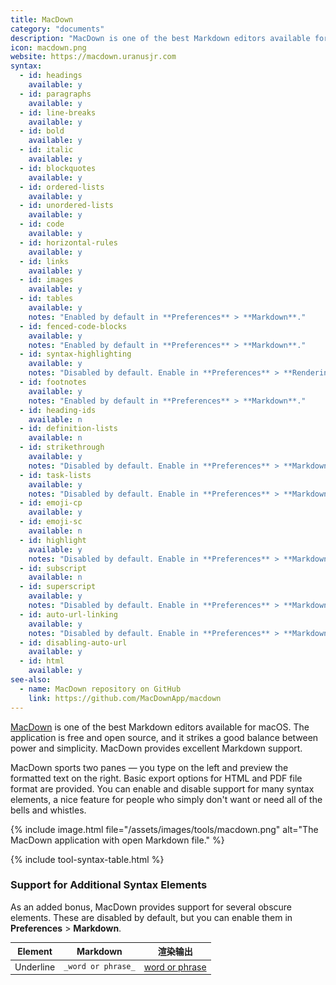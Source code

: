 ```yaml
---
title: MacDown
category: "documents"
description: "MacDown is one of the best Markdown editors available for macOS."
icon: macdown.png
website: https://macdown.uranusjr.com
syntax:
  - id: headings
    available: y
  - id: paragraphs
    available: y
  - id: line-breaks
    available: y
  - id: bold
    available: y
  - id: italic
    available: y
  - id: blockquotes
    available: y
  - id: ordered-lists
    available: y
  - id: unordered-lists
    available: y
  - id: code
    available: y
  - id: horizontal-rules
    available: y
  - id: links
    available: y
  - id: images
    available: y
  - id: tables
    available: y
    notes: "Enabled by default in **Preferences** > **Markdown**."
  - id: fenced-code-blocks
    available: y
    notes: "Enabled by default in **Preferences** > **Markdown**."
  - id: syntax-highlighting
    available: y
    notes: "Disabled by default. Enable in **Preferences** > **Rendering**."
  - id: footnotes
    available: y
    notes: "Enabled by default in **Preferences** > **Markdown**."
  - id: heading-ids
    available: n
  - id: definition-lists
    available: n
  - id: strikethrough
    available: y
    notes: "Disabled by default. Enable in **Preferences** > **Markdown**."
  - id: task-lists
    available: y
    notes: "Disabled by default. Enable in **Preferences** > **Markdown**."
  - id: emoji-cp
    available: y
  - id: emoji-sc
    available: n
  - id: highlight
    available: y
    notes: "Disabled by default. Enable in **Preferences** > **Markdown**."
  - id: subscript
    available: n
  - id: superscript
    available: y
    notes: "Disabled by default. Enable in **Preferences** > **Markdown**."
  - id: auto-url-linking
    available: y
    notes: "Disabled by default. Enable in **Preferences** > **Markdown**."
  - id: disabling-auto-url
    available: y
  - id: html
    available: y
see-also:
  - name: MacDown repository on GitHub
    link: https://github.com/MacDownApp/macdown
---
```


[MacDown](https://macdown.uranusjr.com) is one of the best Markdown editors available for macOS. The application is free and open source, and it strikes a good balance between power and simplicity. MacDown provides excellent Markdown support.

MacDown sports two panes — you type on the left and preview the formatted text on the right. Basic export options for HTML and PDF file format are provided. You can enable and disable support for many syntax elements, a nice feature for people who simply don't want or need all of the bells and whistles.

{% include image.html file="/assets/images/tools/macdown.png" alt="The MacDown application with open Markdown file." %}

{% include tool-syntax-table.html %}

### Support for Additional Syntax Elements

As an added bonus, MacDown provides support for several obscure elements. These are disabled by default, but you can enable them in **Preferences** > **Markdown**.

<table class="table table-bordered" style="font-size: 14px">
  <thead class="thead-light">
    <tr>
      <th>Element</th>
      <th>Markdown</th>
      <th>渲染输出</th>
    </tr>
  </thead>
  <tbody>
    <tr>
      <td>Underline</td>
      <td><code>_word or phrase_</code></td>
      <td><ins>word or phrase</ins></td>
    </tr>
  </tbody>
</table>
